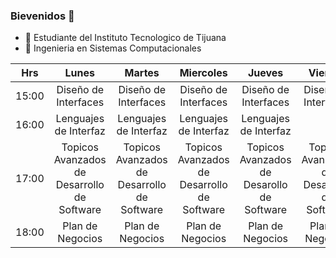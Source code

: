 ### Bievenidos 👋

<!--
**vmichelmtz17/vmichelmtz17** is a ✨ _special_ ✨ repository because its `README.md` (this file) appears on your GitHub profile.
Here are some ideas to get you started:
-->

- 🔭 Estudiante del Instituto Tecnologico de Tijuana
- 🌱 Ingenieria en Sistemas Computacionales

| Hrs   |                    Lunes                    |                    Martes                    |                  Miercoles                  |                   Jueves                   |                   Viernes                   |
|-------|:-------------------------------------------:|:--------------------------------------------:|:-------------------------------------------:|:------------------------------------------:|:-------------------------------------------:|
| 15:00 |             Diseño de Interfaces            |             Diseño de Interfaces             |             Diseño de Interfaces            |            Diseño de Interfaces            |             Diseño de Interfaces            |
| 16:00 |            Lenguajes de Interfaz            |             Lenguajes de Interfaz            | Lenguajes de Interfaz                       | Lenguajes de Interfaz                      |                                             |
| 17:00 | Topicos Avanzados de Desarrollo de Software | Topicos Avanzados  de Desarrollo de Software | Topicos Avanzados de Desarrollo de Software | Topicos Avanzados de Desarollo de Software | Topicos Avanzados de Desarrollo de Software |
| 18:00 |               Plan de Negocios              |               Plan de Negocios               |               Plan de Negocios              |              Plan de Negocios              |               Plan de Negocios              |
